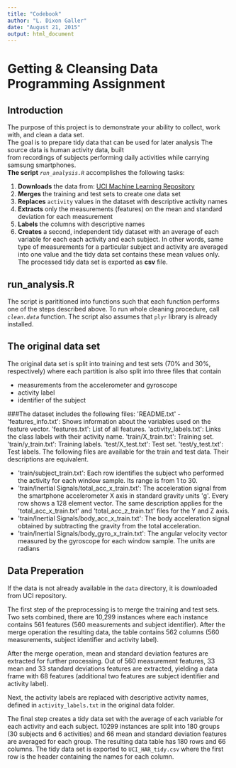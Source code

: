 ```yaml
---
title: "Codebook"
author: "L. Dixon Galler"
date: "August 21, 2015"
output: html_document
---
```


# Getting & Cleansing Data Programming Assignment

## Introduction  
The purpose of this project is to demonstrate your ability to collect, work with, and clean a data set.   
The goal is to prepare tidy data that can be used for later analysis The source data is human activity data, built  
from recordings of subjects performing daily activities while carrying samsung smartphones.   
__The script__ *`run_analysis.R`* accomplishes the following tasks:  
1. __Downloads__ the data from:
  [UCI Machine Learning Repository](http://archive.ics.uci.edu/ml/index.html)  
2. __Merges__ the training and test sets to create one data set   
3. __Replaces__ `activity` values in the dataset with descriptive activity names  
4. __Extracts__ only the measurements (features) on the mean and standard deviation
   for each measurement   
5. __Labels__ the columns with descriptive names   
6. __Creates__ a second, independent tidy dataset with an average of each variable
  for each each activity and each subject. In other words, same type of
  measurements for a particular subject and activity are averaged into one value
  and the tidy data set contains these mean values only. The processed tidy data
  set is exported as **csv** file.
  
## run_analysis.R

The script is parititioned into functions such that each function performs one of the
steps described above. To run whole cleaning procedure, call *`clean.data`*
function. The script also assumes that `plyr` library is already installed.

## The original data set

The original data set is split into training and test sets (70% and 30%,
respectively) where each partition is also split into three files that contain
- measurements from the accelerometer and gyroscope
- activity label
- identifier of the subject

###The dataset includes the following files: 
'README.txt' - 'features_info.txt': Shows information about the variables used on the feature vector. 
'features.txt': List of all features. 
'activity_labels.txt': Links the class labels with their activity name. 
'train/X_train.txt': Training set. 
'train/y_train.txt': Training labels. 
'test/X_test.txt': Test set. 
'test/y_test.txt': Test labels. 
The following files are available for the train and test data. Their descriptions are equivalent.  
- 'train/subject_train.txt': Each row identifies the subject who performed the activity for each window sample. Its range is from 1 to 30.  
- 'train/Inertial Signals/total_acc_x_train.txt': The acceleration signal from the smartphone accelerometer X axis in standard gravity units 'g'. Every row shows a 128 element vector. The same description applies for the 'total_acc_x_train.txt' and 'total_acc_z_train.txt' files for the Y and Z axis.  
- 'train/Inertial Signals/body_acc_x_train.txt': The body acceleration signal obtained by subtracting the gravity from the total acceleration.  
- 'train/Inertial Signals/body_gyro_x_train.txt': The angular velocity vector measured by the gyroscope for each window sample. The units are radians 


## Data Preperation

If the data is not already available in the `data` directory, it is downloaded
from UCI repository.

The first step of the preprocessing is to merge the training and test
sets. Two sets combined, there are 10,299 instances where each
instance contains 561 features (560 measurements and subject identifier). After
the merge operation the resulting data, the table contains 562 columns (560
measurements, subject identifier and activity label).

After the merge operation, mean and standard deviation features are extracted
for further processing. Out of 560 measurement features, 33 mean and 33 standard
deviations features are extracted, yielding a data frame with 68 features
(additional two features are subject identifier and activity label).

Next, the activity labels are replaced with descriptive activity names, defined
in `activity_labels.txt` in the original data folder.

The final step creates a tidy data set with the average of each variable for
each activity and each subject. 10299 instances are split into 180 groups (30 subjects and 6 activities) 
and 66 mean and standard deviation features are averaged for each group. The resulting data table has 180 rows 
and 66 columns. The tidy data set is exported to `UCI_HAR_tidy.csv` where the first row is the header containing 
the names for each column.
